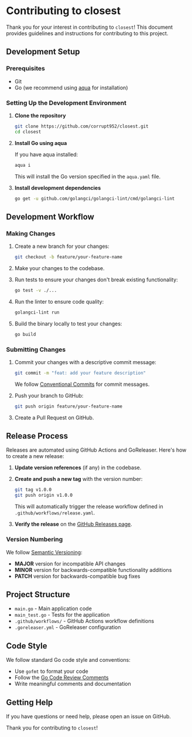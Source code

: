 # Contributing to closest

Thank you for your interest in contributing to `closest`! This document provides guidelines and instructions for contributing to this project.

## Development Setup

### Prerequisites

- Git
- Go (we recommend using [aqua](https://github.com/aquaproj/aqua) for installation)

### Setting Up the Development Environment

1. **Clone the repository**

   ```sh
   git clone https://github.com/corrupt952/closest.git
   cd closest
   ```

2. **Install Go using aqua**

   If you have aqua installed:

   ```sh
   aqua i
   ```

   This will install the Go version specified in the `aqua.yaml` file.

3. **Install development dependencies**

   ```sh
   go get -u github.com/golangci/golangci-lint/cmd/golangci-lint
   ```

## Development Workflow

### Making Changes

1. Create a new branch for your changes:

   ```sh
   git checkout -b feature/your-feature-name
   ```

2. Make your changes to the codebase.

3. Run tests to ensure your changes don't break existing functionality:

   ```sh
   go test -v ./...
   ```

4. Run the linter to ensure code quality:

   ```sh
   golangci-lint run
   ```

5. Build the binary locally to test your changes:

   ```sh
   go build
   ```

### Submitting Changes

1. Commit your changes with a descriptive commit message:

   ```sh
   git commit -m "feat: add your feature description"
   ```

   We follow [Conventional Commits](https://www.conventionalcommits.org/) for commit messages.

2. Push your branch to GitHub:

   ```sh
   git push origin feature/your-feature-name
   ```

3. Create a Pull Request on GitHub.

## Release Process

Releases are automated using GitHub Actions and GoReleaser. Here's how to create a new release:

1. **Update version references** (if any) in the codebase.

2. **Create and push a new tag** with the version number:

   ```sh
   git tag v1.0.0
   git push origin v1.0.0
   ```

   This will automatically trigger the release workflow defined in `.github/workflows/release.yaml`.

3. **Verify the release** on the [GitHub Releases page](https://github.com/corrupt952/closest/releases).

### Version Numbering

We follow [Semantic Versioning](https://semver.org/):

- **MAJOR** version for incompatible API changes
- **MINOR** version for backwards-compatible functionality additions
- **PATCH** version for backwards-compatible bug fixes

## Project Structure

- `main.go` - Main application code
- `main_test.go` - Tests for the application
- `.github/workflows/` - GitHub Actions workflow definitions
- `.goreleaser.yml` - GoReleaser configuration

## Code Style

We follow standard Go code style and conventions:

- Use `gofmt` to format your code
- Follow the [Go Code Review Comments](https://github.com/golang/go/wiki/CodeReviewComments)
- Write meaningful comments and documentation

## Getting Help

If you have questions or need help, please open an issue on GitHub.

Thank you for contributing to `closest`!
